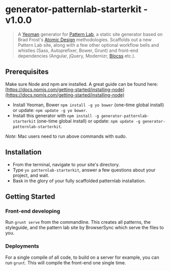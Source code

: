 # generator-patternlab-starterkit - v1.0.0

> A [Yeoman](http://yeoman.io) generator for [Pattern Lab](http://patternlab.io/), a static site generator based on Brad Frost's [Atomic Design](http://bradfrostweb.com/blog/post/atomic-web-design/) methodologies.
> Scaffolds out a new Pattern Lab site, along with a few other optional workflow bells and whistles (Sass, Autoprefixer, Bower, Grunt) and front-end dependencies (Angular, jQuery, Modernizr, [Blocss](https://github.com/Blocss/blocss) etc.).

## Prerequisites
Make sure Node and npm are installed. A great guide can be found here: [https://docs.npmjs.com/getting-started/installing-node](https://docs.npmjs.com/getting-started/installing-node)

- Install Yeoman, Bower `npm install -g yo bower` (one-time global install) or update: `npm update -g yo bower`.
- Install this generator with `npm install -g generator-patternlab-starterkit` (one-time global install) or update: `npm update -g generator-patternlab-starterkit`.

*Note*: Mac users need to run above commands with sudo.

## Installation
- From the terminal, navigate to your site's directory.
- Type `yo patternlab-starterkit`, answer a few questions about your project, and wait.
- Bask in the glory of your fully scaffolded patternlab installation.


## Getting Started
### Front-end developing
Run `grunt serve` from the commandline. This creates all patterns, the styleguide, and the pattern lab site by BrowserSync which serve the files to you.

### Deployments
For a single compile of all code, to build on a server for example, you can run `grunt`. This will compile the front-end one single time.
